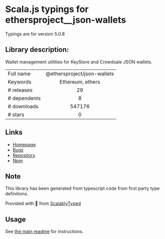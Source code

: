 
# Scala.js typings for ethersproject__json-wallets

Typings are for version 5.0.8

## Library description:
Wallet management utilities for KeyStore and Crowdsale JSON wallets.

|                    |                 |
| ------------------ | :-------------: |
| Full name          | @ethersproject/json-wallets |
| Keywords           | Ethereum, ethers |
| # releases         | 29 |
| # dependents       | 8 |
| # downloads        | 547176 |
| # stars            | 0 |

## Links
- [Homepage](https://github.com/ethers-io/ethers.js#readme)
- [Bugs](https://github.com/ethers-io/ethers.js/issues)
- [Repository](https://github.com/ethers-io/ethers.js)
- [Npm](https://www.npmjs.com/package/%40ethersproject%2Fjson-wallets)
    


## Note
This library has been generated from typescript code from first party type definitions.

Provided with :purple_heart: from [ScalablyTyped](https://github.com/oyvindberg/ScalablyTyped)

## Usage
See [the main readme](../../readme.md) for instructions.


